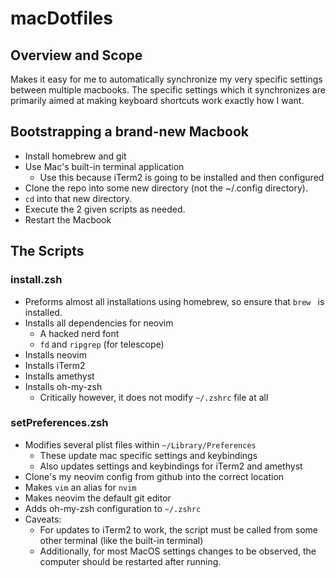 # macDotfiles

## Overview and Scope
Makes it easy for me to automatically synchronize my very specific settings between multiple macbooks.
The specific settings which it synchronizes are primarily aimed at making keyboard shortcuts work exactly how I want.

## Bootstrapping a brand-new Macbook
* Install homebrew and git
* Use Mac's built-in terminal application
  * Use this because iTerm2 is going to be installed and then configured
* Clone the repo into some new directory (not the ~/.config directory).
* `cd` into that new directory.
* Execute the 2 given scripts as needed.
* Restart the Macbook

## The Scripts
### install.zsh
* Preforms almost all installations using homebrew, so ensure that `brew ` is installed.
* Installs all dependencies for neovim
  * A hacked nerd font
  * `fd` and `ripgrep` (for telescope)
* Installs neovim
* Installs iTerm2
* Installs amethyst
* Installs oh-my-zsh
  * Critically however, it does not modify `~/.zshrc` file at all

### setPreferences.zsh
* Modifies several plist files within `~/Library/Preferences`
  * These update mac specific settings and keybindings
  * Also updates settings and keybindings for iTerm2 and amethyst
* Clone's my neovim config from github into the correct location
* Makes `vim` an alias for `nvim`
* Makes neovim the default git editor
* Adds oh-my-zsh configuration to `~/.zshrc`
* Caveats:
  * For updates to iTerm2 to work, the script must be called from some other terminal (like the built-in terminal)
  * Additionally, for most MacOS settings changes to be observed, the computer should be restarted after running.
